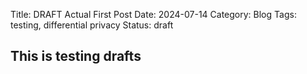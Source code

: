 Title: DRAFT Actual First Post
Date: 2024-07-14
Category: Blog
Tags: testing, differential privacy
Status: draft

## This is testing drafts